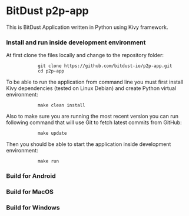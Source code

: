 # BitDust p2p-app

This is BitDust Application written in Python using Kivy framework.


### Install and run inside development environment

At first clone the files locally and change to the repository folder:

                git clone https://github.com/bitdust-io/p2p-app.git
                cd p2p-app


To be able to run the application from command line you must first install Kivy dependencies (tested on Linux Debian) and create Python virtual environment:

                make clean install


Also to make sure you are running the most recent version you can run following command that will use Git to fetch latest commits from GitHub:

                make update


Then you should be able to start the application inside development environment:

                make run


### Build for Android



### Build for MacOS



### Build for Windows



